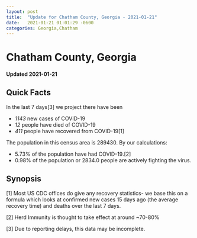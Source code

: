 ```yaml
---
layout: post
title:  "Update for Chatham County, Georgia - 2021-01-21"
date:   2021-01-21 01:01:29 -0600
categories: Georgia,Chatham
---
```


# Chatham County, Georgia
#### Updated 2021-01-21

## Quick Facts

In the last 7 days[3] we project there have been
- *1143* new cases of COVID-19
- *12* people have died of COVID-19
- *411* people have recovered from COVID-19[1]

The population in this census area is 289430. By our calculations:
- 5.73% of the population have had COVID-19.[2]
- 0.98% of the population or 2834.0 people are actively fighting the virus.

## Synopsis




[1] Most US CDC offices do give any recovery statistics- we base this on a formula which looks at confirmed new cases
15 days ago (the average recovery time) and deaths over the last 7 days.

[2] Herd Immunity is thought to take effect at around ~70-80%

[3] Due to reporting delays, this data may be incomplete.
 
    